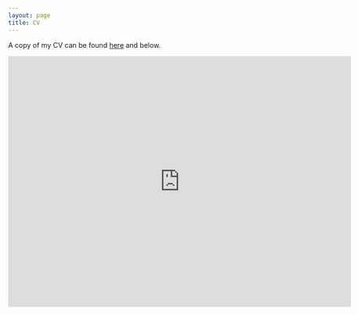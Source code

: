 ```yaml
---
layout: page
title: CV
---
```


A copy of my CV can be found [here](https://heatherkopp.github.io/files/heatherkopp_cv.pdf) and below. 

<embed src="https://heatherkopp.github.io/files/heatherkopp_cv.pdf" type="application/pdf" width="700" height="512" scale="tofit"/>
